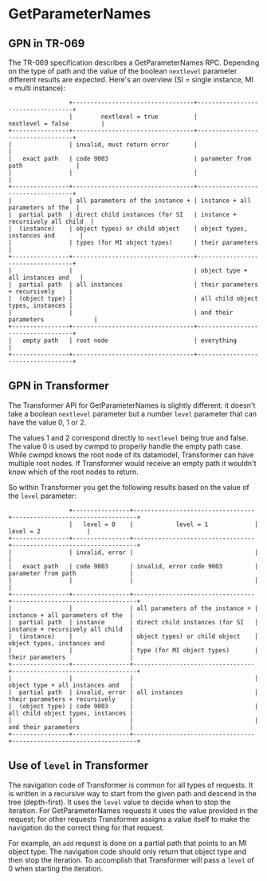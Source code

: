 GetParameterNames
=================

GPN in TR-069
-------------
The TR-069 specification describes a GetParameterNames RPC. Depending on the
type of path and the value of the boolean `nextlevel` parameter different
results are expected. Here's an overview (SI = single instance, MI = multi instance):

                     +----------------------------------+-----------------------------------+
                     |        nextlevel = true          |         nextlevel = false         |
    +----------------+----------------------------------+-----------------------------------+
    |                | invalid, must return error       |                                   |
    |   exact path   | code 9003                        | parameter from path               |
    |                |                                  |                                   |
    +----------------+----------------------------------+-----------------------------------+
    |                | all parameters of the instance + | instance + all parameters of the  |
    |  partial path  | direct child instances (for SI   | instance + recursively all child  |
    |  (instance)    | object types) or child object    | object types, instances and       |
    |                | types (for MI object types)      | their parameters                  |
    +----------------+----------------------------------+-----------------------------------+
    |                |                                  | object type + all instances and   |
    |  partial path  | all instances                    | their parameters + recursively    |
    |  (object type) |                                  | all child object types, instances |
    |                |                                  | and their parameters              |
    +----------------+----------------------------------+-----------------------------------+
    |   empty path   | root node                        | everything                        |
    +----------------+----------------------------------+-----------------------------------+

GPN in Transformer
------------------
The Transformer API for GetParameterNames is slightly different: it doesn't take
a boolean `nextlevel` parameter but a number `level` parameter that can have the
value 0, 1 or 2.

The values 1 and 2 correspond directly to `nextlevel` being true and false.
The value 0 is used by cwmpd to properly handle the empty path case. While
cwmpd knows the root node of its datamodel, Transformer can have multiple root
nodes. If Transformer would receive an empty path it wouldn't know which of the
root nodes to return.

So within Transformer you get the following results based on the value of the
`level` parameter:

                     +----------------+----------------------------------+-----------------------------------+
                     |   level = 0    |            level = 1             |             level = 2             |
    +----------------+----------------+----------------------------------+-----------------------------------+
    |                | invalid, error |                                  |                                   |
    |   exact path   | code 9003      | invalid, error code 9003         | parameter from path               |
    |                |                |                                  |                                   |
    +----------------+----------------+----------------------------------+-----------------------------------+
    |                |                | all parameters of the instance + | instance + all parameters of the  |
    |  partial path  | instance       | direct child instances (for SI   | instance + recursively all child  |
    |  (instance)    |                | object types) or child object    | object types, instances and       |
    |                |                | type (for MI object types)       | their parameters                  |
    +----------------+----------------+----------------------------------+-----------------------------------+
    |                |                |                                  | object type + all instances and   |
    |  partial path  | invalid, error | all instances                    | their parameters + recursively    |
    |  (object type) | code 9003      |                                  | all child object types, instances |
    |                |                |                                  | and their parameters              |
    +----------------+----------------+----------------------------------+-----------------------------------+

Use of `level` in Transformer
-----------------------------
The navigation code of Transformer is common for all types of requests. It is
written in a recursive way to start from the given path and descend in the tree
(depth-first). It uses the `level` value to decide when to stop the iteration.
For GetParameterNames requests it uses the value provided in the request; for
other requests Transformer assigns a value itself to make the navigation do the
correct thing for that request.

For example, an `add` request is done on a partial path that points to an MI
object type. The navigation code should only return that object type and then
stop the iteration. To accomplish that Transformer will pass a `level` of 0 when
starting the iteration.